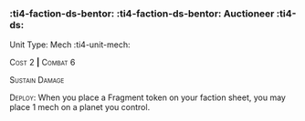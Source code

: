 ### :ti4-faction-ds-bentor: :ti4-faction-ds-bentor: **Auctioneer** :ti4-ds:

Unit Type: Mech :ti4-unit-mech:

<span style="font-variant:small-caps;">Cost</span> 2 __|__ <span style="font-variant:small-caps;">Combat</span> 6

<span style="font-variant:small-caps;">Sustain Damage</span>

<span style="font-variant:small-caps;">Deploy</span>: When you place a Fragment token on your faction sheet, you may place 1 mech on a planet you control.